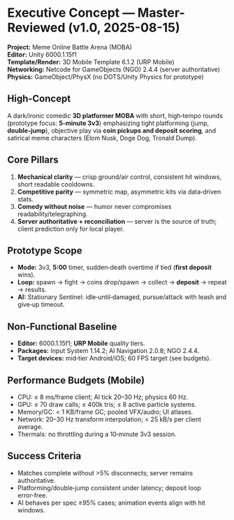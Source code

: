 # Executive Concept — Master-Reviewed (v1.0, 2025-08-15)

**Project:** Meme Online Battle Arena (MOBA)  
**Editor:** Unity 6000.1.15f1  
**Template/Render:** 3D Mobile Template 6.1.2 (URP Mobile)  
**Networking:** Netcode for GameObjects (NGO) 2.4.4 (server authoritative)  
**Physics:** GameObject/PhysX (no DOTS/Unity Physics for prototype)

## High-Concept
A dark/ironic comedic **3D platformer MOBA** with short, high‑tempo rounds (prototype focus: **5‑minute 3v3**) emphasizing tight platforming (jump, **double‑jump**), objective play via **coin pickups and deposit scoring**, and satirical meme characters (Elom Nusk, Doge Dog, Tronald Dump).

## Core Pillars
1. **Mechanical clarity** — crisp ground/air control, consistent hit windows, short readable cooldowns.
2. **Competitive parity** — symmetric map, asymmetric kits via data‑driven stats.
3. **Comedy without noise** — humor never compromises readability/telegraphing.
4. **Server authoritative + reconciliation** — server is the source of truth; client prediction only for local player.

## Prototype Scope
- **Mode:** 3v3, **5:00** timer, sudden‑death overtime if tied (**first deposit** wins).
- **Loop:** spawn → fight → coins drop/spawn → collect → **deposit** → repeat → results.
- **AI:** Stationary Sentinel: idle‑until‑damaged, pursue/attack with leash and give‑up timeout.

## Non‑Functional Baseline
- **Editor:** 6000.1.15f1; **URP Mobile** quality tiers.
- **Packages:** Input System 1.14.2; AI Navigation 2.0.8; NGO 2.4.4.
- **Target devices:** mid‑tier Android/iOS; 60 FPS target (see budgets).

## Performance Budgets (Mobile)
- CPU: ≤ 8 ms/frame client; AI tick 20–30 Hz; physics 60 Hz.
- GPU: ≤ 70 draw calls; ≤ 400k tris; ≤ 8 active particle systems.
- Memory/GC: < 1 KB/frame GC; pooled VFX/audio; UI atlases.
- Network: 20–30 Hz transform interpolation; < 25 kB/s per client average.
- Thermals: no throttling during a 10‑minute 3v3 session.

## Success Criteria
- Matches complete without >5% disconnects; server remains authoritative.
- Platforming/double‑jump consistent under latency; deposit loop error‑free.
- AI behaves per spec ≥95% cases; animation events align with hit windows.
